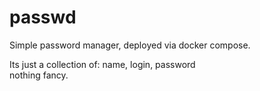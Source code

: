 # passwd

Simple password manager, deployed via docker compose.

Its just a collection of: name, login, password  
nothing fancy.
